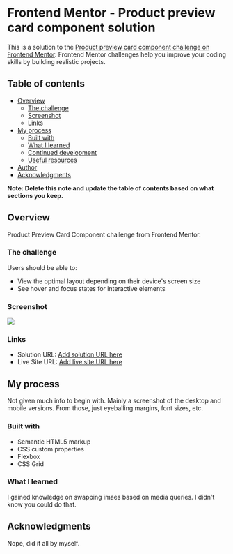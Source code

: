 # Frontend Mentor - Product preview card component solution

This is a solution to the [Product preview card component challenge on Frontend Mentor](https://www.frontendmentor.io/challenges/product-preview-card-component-GO7UmttRfa). Frontend Mentor challenges help you improve your coding skills by building realistic projects. 

## Table of contents

- [Overview](#overview)
  - [The challenge](#the-challenge)
  - [Screenshot](#screenshot)
  - [Links](#links)
- [My process](#my-process)
  - [Built with](#built-with)
  - [What I learned](#what-i-learned)
  - [Continued development](#continued-development)
  - [Useful resources](#useful-resources)
- [Author](#author)
- [Acknowledgments](#acknowledgments)

**Note: Delete this note and update the table of contents based on what sections you keep.**

## Overview
Product Preview Card Component challenge from Frontend Mentor.   

### The challenge

Users should be able to:

- View the optimal layout depending on their device's screen size
- See hover and focus states for interactive elements

### Screenshot

![](./screenshot.jpg)

### Links

- Solution URL: [Add solution URL here](https://github.com/txhawg/Product-Preview-Card-Component)
- Live Site URL: [Add live site URL here](https://your-live-site-url.com)

## My process

Not given much info to begin with.  Mainly a screenshot of the desktop and mobile versions.  From those, just eyeballing margins, font sizes, etc.

### Built with

- Semantic HTML5 markup
- CSS custom properties
- Flexbox
- CSS Grid


### What I learned

I gained knowledge on swapping imaes based on media queries.  I didn't know you could do that.





## Acknowledgments

Nope, did it all by myself.
